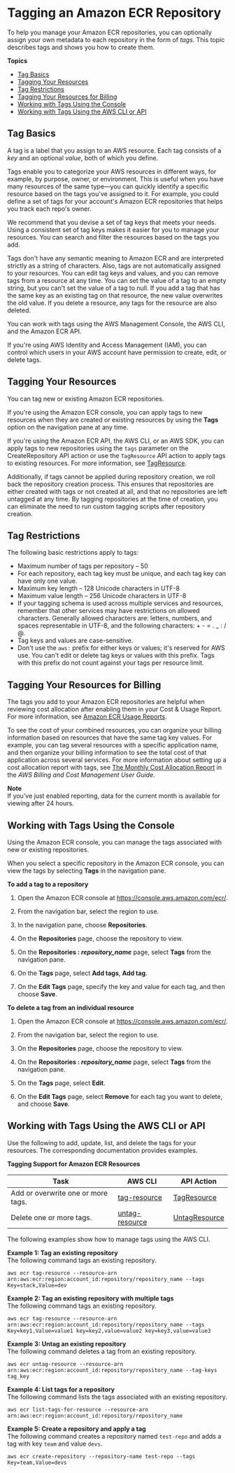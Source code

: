 # Tagging an Amazon ECR Repository<a name="ecr-using-tags"></a>

To help you manage your Amazon ECR repositories, you can optionally assign your own metadata to each repository in the form of *tags*\. This topic describes tags and shows you how to create them\.

**Topics**
+ [Tag Basics](#tag-basics)
+ [Tagging Your Resources](#tag-resources)
+ [Tag Restrictions](#tag-restrictions)
+ [Tagging Your Resources for Billing](#tag-resources-for-billing)
+ [Working with Tags Using the Console](#tag-resources-console)
+ [Working with Tags Using the AWS CLI or API](#tag-resources-api-sdk)

## Tag Basics<a name="tag-basics"></a>

A tag is a label that you assign to an AWS resource\. Each tag consists of a *key* and an optional *value*, both of which you define\.

Tags enable you to categorize your AWS resources in different ways, for example, by purpose, owner, or environment\. This is useful when you have many resources of the same type—you can quickly identify a specific resource based on the tags you've assigned to it\. For example, you could define a set of tags for your account's Amazon ECR repositories that helps you track each repo's owner\.

We recommend that you devise a set of tag keys that meets your needs\. Using a consistent set of tag keys makes it easier for you to manage your resources\. You can search and filter the resources based on the tags you add\.

Tags don't have any semantic meaning to Amazon ECR and are interpreted strictly as a string of characters\. Also, tags are not automatically assigned to your resources\. You can edit tag keys and values, and you can remove tags from a resource at any time\. You can set the value of a tag to an empty string, but you can't set the value of a tag to null\. If you add a tag that has the same key as an existing tag on that resource, the new value overwrites the old value\. If you delete a resource, any tags for the resource are also deleted\.

You can work with tags using the AWS Management Console, the AWS CLI, and the Amazon ECR API\.

If you're using AWS Identity and Access Management \(IAM\), you can control which users in your AWS account have permission to create, edit, or delete tags\.

## Tagging Your Resources<a name="tag-resources"></a>

You can tag new or existing Amazon ECR repositories\.

If you're using the Amazon ECR console, you can apply tags to new resources when they are created or existing resources by using the **Tags** option on the navigation pane at any time\.

If you're using the Amazon ECR API, the AWS CLI, or an AWS SDK, you can apply tags to new repositories using the `tags` parameter on the CreateRepository API action or use the `TagResource` API action to apply tags to existing resources\. For more information, see [TagResource](https://docs.aws.amazon.com/AmazonECR/latest/APIReference/API_TagResource.html)\.

Additionally, if tags cannot be applied during repository creation, we roll back the repository creation process\. This ensures that repositories are either created with tags or not created at all, and that no repositories are left untagged at any time\. By tagging repositories at the time of creation, you can eliminate the need to run custom tagging scripts after repository creation\.

## Tag Restrictions<a name="tag-restrictions"></a>

The following basic restrictions apply to tags:
+ Maximum number of tags per repository – 50
+ For each repository, each tag key must be unique, and each tag key can have only one value\.
+ Maximum key length – 128 Unicode characters in UTF\-8
+ Maximum value length – 256 Unicode characters in UTF\-8
+ If your tagging schema is used across multiple services and resources, remember that other services may have restrictions on allowed characters\. Generally allowed characters are: letters, numbers, and spaces representable in UTF\-8, and the following characters: \+ \- = \. \_ : / @\.
+ Tag keys and values are case\-sensitive\.
+ Don't use the `aws:` prefix for either keys or values; it's reserved for AWS use\. You can't edit or delete tag keys or values with this prefix\. Tags with this prefix do not count against your tags per resource limit\.

## Tagging Your Resources for Billing<a name="tag-resources-for-billing"></a>

The tags you add to your Amazon ECR repositories are helpful when reviewing cost allocation after enabling them in your Cost & Usage Report\. For more information, see [Amazon ECR Usage Reports](usage-reports.md)\.

To see the cost of your combined resources, you can organize your billing information based on resources that have the same tag key values\. For example, you can tag several resources with a specific application name, and then organize your billing information to see the total cost of that application across several services\. For more information about setting up a cost allocation report with tags, see [The Monthly Cost Allocation Report](https://docs.aws.amazon.com/awsaccountbilling/latest/aboutv2/configurecostallocreport.html) in the *AWS Billing and Cost Management User Guide*\.

**Note**  
If you've just enabled reporting, data for the current month is available for viewing after 24 hours\.

## Working with Tags Using the Console<a name="tag-resources-console"></a>

Using the Amazon ECR console, you can manage the tags associated with new or existing repositories\.

When you select a specific repository in the Amazon ECR console, you can view the tags by selecting **Tags** in the navigation pane\.

**To add a tag to a repository**

1. Open the Amazon ECR console at [https://console\.aws\.amazon\.com/ecr/](https://console.aws.amazon.com/ecr/)\.

1. From the navigation bar, select the region to use\.

1. In the navigation pane, choose **Repositories**\.

1. On the **Repositories** page, choose the repository to view\.

1. On the **Repositories : *repository\_name*** page, select **Tags** from the navigation pane\.

1. On the **Tags** page, select **Add tags**, **Add tag**\.

1. On the **Edit Tags** page, specify the key and value for each tag, and then choose **Save**\.

**To delete a tag from an individual resource**

1. Open the Amazon ECR console at [https://console\.aws\.amazon\.com/ecr/](https://console.aws.amazon.com/ecr/)\.

1. From the navigation bar, select the region to use\.

1. On the **Repositories** page, choose the repository to view\.

1. On the **Repositories : *repository\_name*** page, select **Tags** from the navigation pane\.

1. On the **Tags** page, select **Edit**\.

1. On the **Edit Tags** page, select **Remove** for each tag you want to delete, and choose **Save**\.

## Working with Tags Using the AWS CLI or API<a name="tag-resources-api-sdk"></a>

Use the following to add, update, list, and delete the tags for your resources\. The corresponding documentation provides examples\.


**Tagging Support for Amazon ECR Resources**  

| Task | AWS CLI | API Action | 
| --- | --- | --- | 
|  Add or overwrite one or more tags\.  |  [tag\-resource](https://docs.aws.amazon.com/cli/latest/reference/ecr/tag-resource.html)  |  [TagResource](https://docs.aws.amazon.com/AmazonECR/latest/APIReference/API_TagResource.html)  | 
|  Delete one or more tags\.  |  [untag\-resource](https://docs.aws.amazon.com/cli/latest/reference/ecr/untag-resource.html)  |  [UntagResource](https://docs.aws.amazon.com/AmazonECR/latest/APIReference/API_UntagResource.html)  | 

The following examples show how to manage tags using the AWS CLI\.

**Example 1: Tag an existing repository**  
The following command tags an existing repository\.

```
aws ecr tag-resource --resource-arn arn:aws:ecr:region:account_id:repository/repository_name --tags Key=stack,Value=dev
```

**Example 2: Tag an existing repository with multiple tags**  
The following command tags an existing repository\.

```
aws ecr tag-resource --resource-arn arn:aws:ecr:region:account_id:repository/repository_name --tags Key=key1,Value=value1 key=key2,value=value2 key=key3,value=value3
```

**Example 3: Untag an existing repository**  
The following command deletes a tag from an existing repository\.

```
aws ecr untag-resource --resource-arn arn:aws:ecr:region:account_id:repository/repository_name --tag-keys tag_key
```

**Example 4: List tags for a repository**  
The following command lists the tags associated with an existing repository\.

```
aws ecr list-tags-for-resource --resource-arn arn:aws:ecr:region:account_id:repository/repository_name
```

**Example 5: Create a repository and apply a tag**  
The following command creates a repository named `test-repo` and adds a tag with key `team` and value `devs`\.

```
aws ecr create-repository --repository-name test-repo --tags Key=team,Value=devs
```